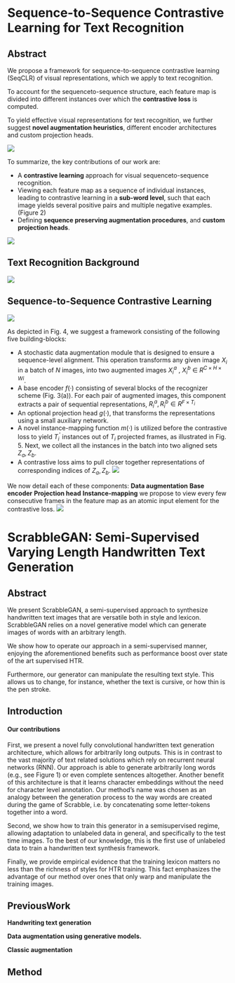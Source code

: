 # Sequence-to-Sequence Contrastive Learning for Text Recognition

## Abstract
We propose a framework for sequence-to-sequence contrastive learning (SeqCLR) of visual representations, which we apply to text recognition. 

To account for the sequenceto-sequence structure, each feature map is divided into different instances over which the **contrastive loss** is computed.

To yield effective visual representations for text recognition, we further suggest **novel augmentation heuristics**, different encoder architectures and custom projection heads.

![](2021-09-24-15-13-31.png)

To summarize, the key contributions of our work are:
- A **contrastive learning** approach for visual sequenceto-sequence recognition.
- Viewing each feature map as a sequence of individual instances, leading to contrastive learning in a **sub-word level**, such that each image yields several positive pairs and multiple negative examples.(Figure 2)
- Defining **sequence preserving augmentation procedures**, and **custom projection heads**.

![](2021-09-24-15-13-55.png)

## Text Recognition Background
![](2021-09-24-15-16-50.png)

## Sequence-to-Sequence Contrastive Learning
![](2021-09-24-15-18-15.png)

As depicted in Fig. 4, we suggest a framework consisting of the following five building-blocks:
- A stochastic data augmentation module that is designed to ensure a sequence-level alignment. This operation transforms any given image $X_{i}$ in a batch of $N$ images, into two augmented images $X^{a}_{i}$ , $X^{b}_{i}$ ∈ $R^{ C×H×Wi}$.
- A base encoder $f(·)$ consisting of several blocks of the recognizer scheme (Fig. 3(a)). For each pair of augmented images, this component extracts a pair of sequential representations, $R^{a}_{i} , R^{b}_{i} ∈ R^{F ×T_{i}}$
- An optional projection head $g(·)$, that transforms the representations using a small auxiliary network.
- A novel instance-mapping function $m(·)$ is utilized before the contrastive loss to yield $T^{′}_{i}$ instances out of $T_{i}$ projected frames, as illustrated in Fig. 5. Next, we collect all the instances in the batch into two aligned sets $Z_{a} , Z_{b}$.
- A contrastive loss aims to pull closer together representations of corresponding indices of $Z_{a} , Z_{b}$.
![](2021-09-24-15-40-01.png)

We now detail each of these components:
**Data augmentation**
**Base encoder**
**Projection head**
**Instance-mapping**
we propose to view every few consecutive frames in the feature map as an atomic input element for the contrastive loss.
![](2021-09-24-16-16-08.png)

# ScrabbleGAN: Semi-Supervised Varying Length Handwritten Text Generation

## Abstract
We present ScrabbleGAN, a semi-supervised approach to synthesize handwritten text images that are versatile both in style and lexicon. ScrabbleGAN relies on a novel generative model which can generate images of words with an arbitrary length.

We show how to operate our approach in a semi-supervised manner, enjoying the aforementioned benefits such as performance boost over state of the art supervised HTR.

Furthermore, our generator can manipulate the resulting text style. This allows us to change, for instance, whether the text is cursive, or how thin is the pen stroke.

## Introduction
#### Our contributions
First, we present a novel fully convolutional handwritten text generation architecture, which allows for arbitrarily long outputs. This is in contrast to the vast majority of text related solutions which rely on recurrent neural networks (RNN). Our approach is able to generate arbitrarily long words (e.g., see Figure 1) or even complete sentences altogether. Another benefit of this architecture is that it learns character embeddings without the need for character level annotation. Our method’s name was chosen as an analogy between the generation process to the way words are created during the game of Scrabble, i.e. by concatenating some letter-tokens together into a word.

Second, we show how to train this generator in a semisupervised regime, allowing adaptation to unlabeled data in general, and specifically to the test time images. To the best of our knowledge, this is the first use of unlabeled data to train a handwritten text synthesis framework.

Finally, we provide empirical evidence that the training lexicon matters no less than the richness of styles for HTR training. This fact emphasizes the advantage of our method over ones that only warp and manipulate the training images.

## PreviousWork

**Handwriting text generation**

**Data augmentation using generative models.**

**Classic augmentation**

## Method

